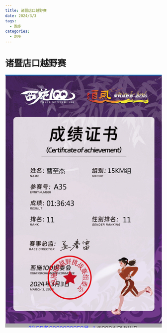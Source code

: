 ```yaml
---
title: 诸暨店口越野赛
date: 2024/3/3
tags:
  - 跑步
categories:
  - 跑步
---
```


# 诸暨店口越野赛

<img src="./img/3.png"/>
